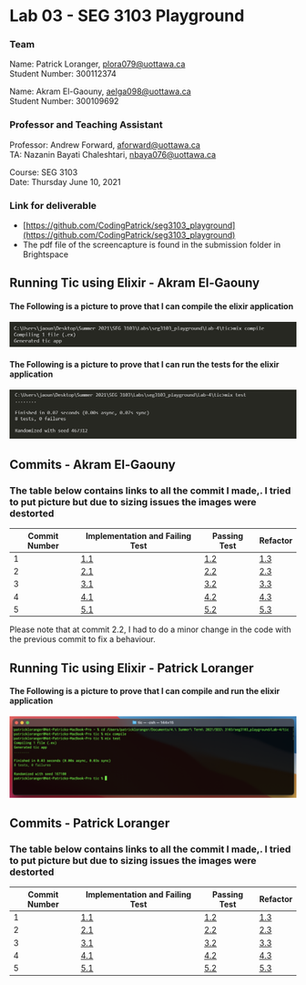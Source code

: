 # Lab 03 - SEG 3103 Playground

### Team

Name: Patrick Loranger, plora079@uottawa.ca<br>
Student Number: 300112374<br>

Name: Akram El-Gaouny, aelga098@uottawa.ca<br>
Student Number: 300109692

### Professor and Teaching Assistant

Professor: Andrew Forward, aforward@uottawa.ca<br>
TA: Nazanin Bayati Chaleshtari, nbaya076@uottawa.ca<br>

Course: SEG 3103<br>
Date: Thursday June 10, 2021

### Link for deliverable

* [https://github.com/CodingPatrick/seg3103_playground](https://github.com/CodingPatrick/seg3103_playground)
* The pdf file of the screencapture is found in the submission folder in Brightspace

## Running Tic using Elixir - Akram El-Gaouny

#### The Following is a picture to prove that I can compile the elixir application

![image](Assets/Elixer_Compiled.PNG)

#### The Following is a picture to prove that I can run the tests for the elixir application

![image](Assets/Elixer_tests_compiled.PNG)

## Commits - Akram El-Gaouny

### The table below contains links to all the commit I made,. I tried to put picture but due to sizing issues the images were destorted

| Commit Number | Implementation and Failing Test | Passing Test | Refactor|
| --------------| --------------------------------| -------------| --------|
| 1 | [1.1](https://github.com/CodingPatrick/seg3103_playground/commit/384d5fa345b695bc29eb87ce9ad2974d7e2f3883#diff-f25b0949c7a55ec53dfd929ed9675660921694b4f51711abf503ed73b98cc5f3) | [1.2](https://github.com/CodingPatrick/seg3103_playground/commit/7a71fd0581d0218bb66705bc0746880596b99f40#diff-f25b0949c7a55ec53dfd929ed9675660921694b4f51711abf503ed73b98cc5f3) | [1.3](https://github.com/CodingPatrick/seg3103_playground/commit/ff995275cd5b3efc7a0f706fbd3bcdc11f72d051#diff-f25b0949c7a55ec53dfd929ed9675660921694b4f51711abf503ed73b98cc5f3) | 
| 2 | [2.1](https://github.com/CodingPatrick/seg3103_playground/commit/fb360a2ffc60a28fd5a7622d679c812a2a73c37a#diff-f25b0949c7a55ec53dfd929ed9675660921694b4f51711abf503ed73b98cc5f3) | [2.2](https://github.com/CodingPatrick/seg3103_playground/commit/a6b794ec5ca6774748fcd25435eb2a26188a9652#diff-f25b0949c7a55ec53dfd929ed9675660921694b4f51711abf503ed73b98cc5f3) | [2.3](https://github.com/CodingPatrick/seg3103_playground/commit/7e32c495690cf713e3ececaf0971bc1a15f9e178#diff-f25b0949c7a55ec53dfd929ed9675660921694b4f51711abf503ed73b98cc5f3) | 
| 3 | [3.1](https://github.com/CodingPatrick/seg3103_playground/commit/bb82de9ca49a4c0d9d325de4ad797e31ca26e7ed#diff-f25b0949c7a55ec53dfd929ed9675660921694b4f51711abf503ed73b98cc5f3) | [3.2](https://github.com/CodingPatrick/seg3103_playground/commit/cfe91b49db9ac0727cbd1ec009e2695d0a3660e9#diff-f25b0949c7a55ec53dfd929ed9675660921694b4f51711abf503ed73b98cc5f3) | [3.3](https://github.com/CodingPatrick/seg3103_playground/commit/86fb6152cadd54a92b8c82d7bedfda05cdf1b26a#diff-f25b0949c7a55ec53dfd929ed9675660921694b4f51711abf503ed73b98cc5f3) | 
| 4 | [4.1](https://github.com/CodingPatrick/seg3103_playground/commit/270796b919d951534ec3f22ddf53b26ab2eb00fa#diff-f25b0949c7a55ec53dfd929ed9675660921694b4f51711abf503ed73b98cc5f3) | [4.2](https://github.com/CodingPatrick/seg3103_playground/commit/642606301b84172034c25878a2a4af3ffcba42c5#diff-f25b0949c7a55ec53dfd929ed9675660921694b4f51711abf503ed73b98cc5f3) | [4.3](https://github.com/CodingPatrick/seg3103_playground/commit/f32ddb857c41819127a0b5c6b8f4fce3289712cc#diff-f25b0949c7a55ec53dfd929ed9675660921694b4f51711abf503ed73b98cc5f3) | 
| 5 | [5.1](https://github.com/CodingPatrick/seg3103_playground/commit/327b717d6626d953fc609f02a20485d1a561e3f2#diff-f25b0949c7a55ec53dfd929ed9675660921694b4f51711abf503ed73b98cc5f3) | [5.2](https://github.com/CodingPatrick/seg3103_playground/commit/5871a39a69a44354a777ce709084afa7574a9877#diff-f25b0949c7a55ec53dfd929ed9675660921694b4f51711abf503ed73b98cc5f3) | [5.3](https://github.com/CodingPatrick/seg3103_playground/commit/5fad79b1c8c13cb386d17c1d26aa094ff718f809#diff-f25b0949c7a55ec53dfd929ed9675660921694b4f51711abf503ed73b98cc5f3) | 

Please note that at commit 2.2, I had to do a minor change in the code with the previous commit to fix a behaviour.

## Running Tic using Elixir - Patrick Loranger

#### The Following is a picture to prove that I can compile and run the elixir application
![terminal screenshot](Assets/terminal_elixir.png)

## Commits - Patrick Loranger

### The table below contains links to all the commit I made,. I tried to put picture but due to sizing issues the images were destorted

| Commit Number | Implementation and Failing Test | Passing Test | Refactor|
| --------------| --------------------------------| -------------| --------|
| 1 | [1.1]() | [1.2]() | [1.3]() | 
| 2 | [2.1]() | [2.2]() | [2.3]() | 
| 3 | [3.1]() | [3.2]() | [3.3]() | 
| 4 | [4.1]() | [4.2]() | [4.3]() | 
| 5 | [5.1]() | [5.2]() | [5.3]() | 